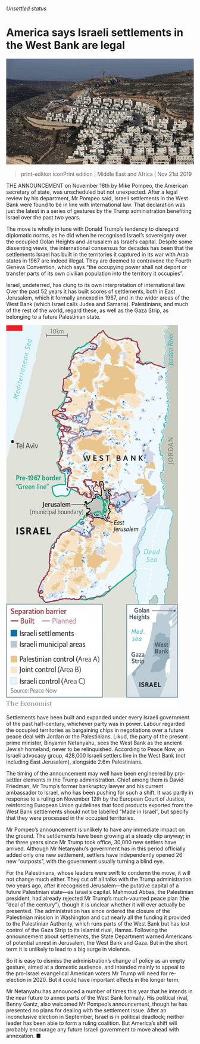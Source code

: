 ###### Unsettled status

# America says Israeli settlements in the West Bank are legal 

![image](images/20191123_map501.jpg) 

> print-edition iconPrint edition | Middle East and Africa | Nov 21st 2019 

THE ANNOUNCEMENT on November 18th by Mike Pompeo, the American secretary of state, was unscheduled but not unexpected. After a legal review by his department, Mr Pompeo said, Israeli settlements in the West Bank were found to be in line with international law. That declaration was just the latest in a series of gestures by the Trump administration benefiting Israel over the past two years. 

The move is wholly in tune with Donald Trump’s tendency to disregard diplomatic norms, as he did when he recognised Israel’s sovereignty over the occupied Golan Heights and Jerusalem as Israel’s capital. Despite some dissenting views, the international consensus for decades has been that the settlements Israel has built in the territories it captured in its war with Arab states in 1967 are indeed illegal. They are deemed to contravene the Fourth Geneva Convention, which says “the occupying power shall not deport or transfer parts of its own civilian population into the territory it occupies”. 

Israel, undeterred, has clung to its own interpretation of international law. Over the past 52 years it has built scores of settlements, both in East Jerusalem, which it formally annexed in 1967, and in the wider areas of the West Bank (which Israel calls Judea and Samaria). Palestinians, and much of the rest of the world, regard these, as well as the Gaza Strip, as belonging to a future Palestinian state. 

![image](images/20191123_mam931.png) 

Settlements have been built and expanded under every Israeli government of the past half-century, whichever party was in power. Labour regarded the occupied territories as bargaining chips in negotiations over a future peace deal with Jordan or the Palestinians. Likud, the party of the present prime minister, Binyamin Netanyahu, sees the West Bank as the ancient Jewish homeland, never to be relinquished. According to Peace Now, an Israeli advocacy group, 428,000 Israeli settlers live in the West Bank (not including East Jerusalem), alongside 2.6m Palestinians. 

The timing of the announcement may well have been engineered by pro-settler elements in the Trump administration. Chief among them is David Friedman, Mr Trump’s former bankruptcy lawyer and his current ambassador to Israel, who has been pushing for such a shift. It was partly in response to a ruling on November 12th by the European Court of Justice, reinforcing European Union guidelines that food products exported from the West Bank settlements should not be labelled “Made in Israel”, but specify that they were processed in the occupied territories. 

Mr Pompeo’s announcement is unlikely to have any immediate impact on the ground. The settlements have been growing at a steady clip anyway; in the three years since Mr Trump took office, 30,000 new settlers have arrived. Although Mr Netanyahu’s government has in this period officially added only one new settlement, settlers have independently opened 26 new “outposts”, with the government usually turning a blind eye. 

For the Palestinians, whose leaders were swift to condemn the move, it will not change much either. They cut off all talks with the Trump administration two years ago, after it recognised Jerusalem—the putative capital of a future Palestinian state—as Israel’s capital. Mahmoud Abbas, the Palestinian president, had already rejected Mr Trump’s much-vaunted peace plan (the “deal of the century”), though it is unclear whether it will ever actually be presented. The administration has since ordered the closure of the Palestinian mission in Washington and cut nearly all the funding it provided to the Palestinian Authority, which runs parts of the West Bank but has lost control of the Gaza Strip to its Islamist rival, Hamas. Following the announcement about settlements, the State Department warned Americans of potential unrest in Jerusalem, the West Bank and Gaza. But in the short term it is unlikely to lead to a big surge in violence. 

So it is easy to dismiss the administration’s change of policy as an empty gesture, aimed at a domestic audience, and intended mainly to appeal to the pro-Israel evangelical American voters Mr Trump will need for re-election in 2020. But it could have important effects in the longer term. 

Mr Netanyahu has announced a number of times this year that he intends in the near future to annex parts of the West Bank formally. His political rival, Benny Gantz, also welcomed Mr Pompeo’s announcement, though he has presented no plans for dealing with the settlement issue. After an inconclusive election in September, Israel is in political deadlock; neither leader has been able to form a ruling coalition. But America’s shift will probably encourage any future Israeli government to move ahead with annexation. ■ 


